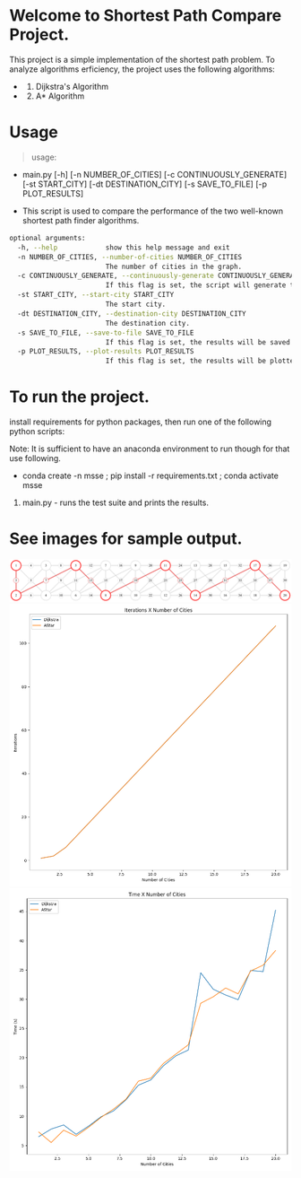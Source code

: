 
# Welcome to Shortest Path Compare Project.

This project is a simple implementation of the shortest path problem. To analyze algorithms erficiency, the project uses the following algorithms:

* 1. Dijkstra's Algorithm
* 2. A* Algorithm

# Usage
> usage: 
* main.py [-h] [-n NUMBER_OF_CITIES] [-c CONTINUOUSLY_GENERATE] [-st START_CITY] [-dt DESTINATION_CITY] [-s SAVE_TO_FILE] [-p PLOT_RESULTS]

* This script is used to compare the performance of the two well-known shortest path finder algorithms.

``` bash
optional arguments:
  -h, --help            show this help message and exit
  -n NUMBER_OF_CITIES, --number-of-cities NUMBER_OF_CITIES
                        The number of cities in the graph.
  -c CONTINUOUSLY_GENERATE, --continuously-generate CONTINUOUSLY_GENERATE
                        If this flag is set, the script will generate test cases continuously from 1 to N.
  -st START_CITY, --start-city START_CITY
                        The start city.
  -dt DESTINATION_CITY, --destination-city DESTINATION_CITY
                        The destination city.
  -s SAVE_TO_FILE, --save-to-file SAVE_TO_FILE
                        If this flag is set, the results will be saved to a file.
  -p PLOT_RESULTS, --plot-results PLOT_RESULTS
                        If this flag is set, the results will be plotted.
```

# To run the project.

install requirements for python packages, then run one of the following python scripts:

Note: It is sufficient to have an anaconda environment to run though for that use following.
* conda create -n msse ; pip install -r requirements.txt ; conda activate msse

1. main.py - runs the test suite and prints the results.

# See images for sample output.

![Example Graph](Assets/Graph.png)
![Iterations](Assets/Iter_Plot.png)
![Time](Assets/Time_Plot.png)